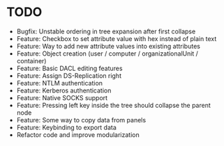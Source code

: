# TODO

* Bugfix: Unstable ordering in tree expansion after first collapse
* Feature: Checkbox to set attribute value with hex instead of plain text
* Feature: Way to add new attribute values into existing attributes
* Feature: Object creation (user / computer / organizationalUnit / container)
* Feature: Basic DACL editing features
* Feature: Assign DS-Replication right
* Feature: NTLM authentication
* Feature: Kerberos authentication
* Feature: Native SOCKS support
* Feature: Pressing left key inside the tree should collapse the parent node
* Feature: Some way to copy data from panels
* Feature: Keybinding to export data
* Refactor code and improve modularization
